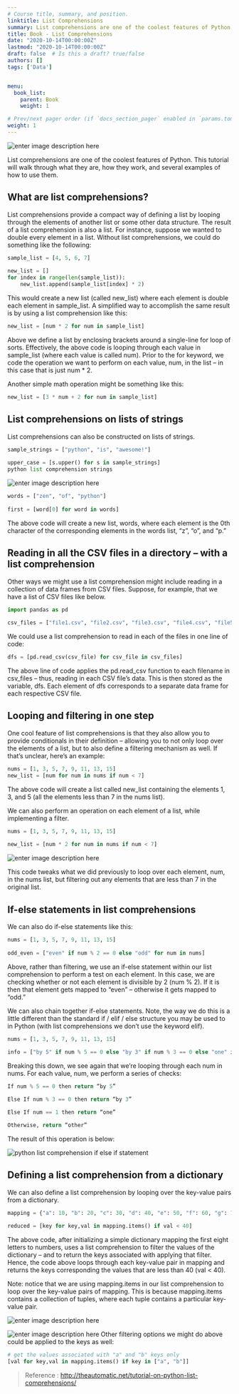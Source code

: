 ```yaml
---
# Course title, summary, and position.
linktitle: List Comprehensions
summary: List comprehensions are one of the coolest features of Python. This tutorial will walk through what they are, how they work, and several examples of how to use them.
title: Book - List Comprehensions
date: "2020-10-14T00:00:00Z"
lastmod: "2020-10-14T00:00:00Z"
draft: false  # Is this a draft? true/false
authors: []
tags: ['Data']


menu:
  book_list:
    parent: Book
    weight: 1

# Prev/next pager order (if `docs_section_pager` enabled in `params.toml`)
weight: 1
---
```


![enter image description here](https://i2.wp.com/theautomatic.net/wp-content/uploads/2019/02/python-list-comprehensions.jpg?w=640)

List comprehensions are one of the coolest features of Python. This tutorial will walk through what they are, how they work, and several examples of how to use them.

## What are list comprehensions?
List comprehensions provide a compact way of defining a list by looping through the elements of another list or some other data structure. The result of a list comprehension is also a list. For instance, suppose we wanted to double every element in a list. Without list comprehensions, we could do something like the following:

```py
sample_list = [4, 5, 6, 7]
 
new_list = []
for index in range(len(sample_list)):
    new_list.append(sample_list[index] * 2)
 ```
This would create a new list (called new_list) where each element is double each element in sample_list. A simplified way to accomplish the same result is by using a list comprehension like this:

```py
new_list = [num * 2 for num in sample_list]
```
Above we define a list by enclosing brackets around a single-line for loop of sorts. Effectively, the above code is looping through each value in sample_list (where each value is called num). Prior to the for keyword, we code the operation we want to perform on each value, num, in the list – in this case that is just num * 2.

Another simple math operation might be something like this:
```py
new_list = [3 * num + 2 for num in sample_list]
```
## List comprehensions on lists of strings

List comprehensions can also be constructed on lists of strings.

```py
sample_strings = ["python", "is", "awesome!"]
 
upper_case = [s.upper() for s in sample_strings]
python list comprehension strings
```
![enter image description here](https://i0.wp.com/theautomatic.net/wp-content/uploads/2019/02/python-list-comprehension-strings.png?w=640)
```py
words = ["zen", "of", "python"]
 
first = [word[0] for word in words]
```
The above code will create a new list, words, where each element is the 0th character of the corresponding elements in the words list, “z”, “o”, and “p.”

## Reading in all the CSV files in a directory – with a list comprehension
Other ways we might use a list comprehension might include reading in a collection of data frames from CSV files. Suppose, for example, that we have a list of CSV files like below.

```py
import pandas as pd
 
csv_files = ["file1.csv", "file2.csv", "file3.csv", "file4.csv", "file5.csv"]
```
We could use a list comprehension to read in each of the files in one line of code:

```py
dfs = [pd.read_csv(csv_file) for csv_file in csv_files]
```
The above line of code applies the pd.read_csv function to each filename in csv_files – thus, reading in each CSV file’s data. This is then stored as the variable, dfs. Each element of dfs corresponds to a separate data frame for each respective CSV file.

## Looping and filtering in one step
One cool feature of list comprehensions is that they also allow you to provide conditionals in their definition – allowing you to not only loop over the elements of a list, but to also define a filtering mechanism as well. If that’s unclear, here’s an example:
```py
nums = [1, 3, 5, 7, 9, 11, 13, 15]
new_list = [num for num in nums if num < 7]
```
The above code will create a list called new_list containing the elements 1, 3, and 5 (all the elements less than 7 in the nums list).

We can also perform an operation on each element of a list, while implementing a filter.

```py
nums = [1, 3, 5, 7, 9, 11, 13, 15]
 
new_list = [num * 2 for num in nums if num < 7]
```
![enter image description here](https://i2.wp.com/theautomatic.net/wp-content/uploads/2019/02/filtering_list_comprehension.png?w=640)

This code tweaks what we did previously to loop over each element, num, in the nums list, but filtering out any elements that are less than 7 in the original list.

## If-else statements in list comprehensions
We can also do if-else statements like this:

```py
nums = [1, 3, 5, 7, 9, 11, 13, 15]
 
odd_even = ["even" if num % 2 == 0 else "odd" for num in nums]
```
Above, rather than filtering, we use an if-else statement within our list comprehension to perform a test on each element. In this case, we are checking whether or not each element is divisible by 2 (num % 2). If it is then that element gets mapped to “even” – otherwise it gets mapped to “odd.”

We can also chain together if-else statements. Note, the way we do this is a little different than the standard if / elif / else structure you may be used to in Python (with list comprehensions we don’t use the keyword elif).

```py
nums = [1, 3, 5, 7, 9, 11, 13, 15]
 
info = ["by 5" if num % 5 == 0 else "by 3" if num % 3 == 0 else "one" if num == 1 else "other" for num in nums]
```
Breaking this down, we see again that we’re looping through each num in nums. For each value, num, we perform a series of checks:
```py
If num % 5 == 0 then return “by 5”

Else If num % 3 == 0 then return “by 3”

Else If num == 1 then return “one”

Otherwise, return “other”
```
The result of this operation is below:

![python list comprehension if else if statement](https://i0.wp.com/theautomatic.net/wp-content/uploads/2019/02/python-list-comprehension-if-else-if-statement.png?w=640)

## Defining a list comprehension from a dictionary
We can also define a list comprehension by looping over the key-value pairs from a dictionary.

```py
mapping = {"a": 10, "b": 20, "c": 30, "d": 40, "e": 50, "f": 60, "g": 70, "h": 80}
 
reduced = [key for key,val in mapping.items() if val < 40]
```
The above code, after initializing a simple dictionary mapping the first eight letters to numbers, uses a list comprehension to filter the values of the dictionary – and to return the keys associated with applying that filter. Hence, the code above loops through each key-value pair in mapping and returns the keys corresponding the values that are less than 40 (val < 40).

Note: notice that we are using mapping.items in our list comprehension to loop over the key-value pairs of mapping. This is because mapping.items contains a collection of tuples, where each tuple contains a particular key-value pair.

![enter image description here](https://i1.wp.com/theautomatic.net/wp-content/uploads/2019/02/dictionary_items.png?w=640)

![enter image description here](https://i1.wp.com/theautomatic.net/wp-content/uploads/2019/02/python-list-comprehension-on-dictionary.png?w=640)
Other filtering options we might do above could be applied to the keys as well:

```py
# get the values associated with "a" and "b" keys only
[val for key,val in mapping.items() if key in ["a", "b"]]
```

> Reference :  http://theautomatic.net/tutorial-on-python-list-comprehensions/
